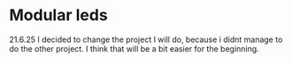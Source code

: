 # Modular leds

21.6.25
I decided to change the project I will do, because i didnt manage to do the other project. I think that will be a bit easier for the beginning.
